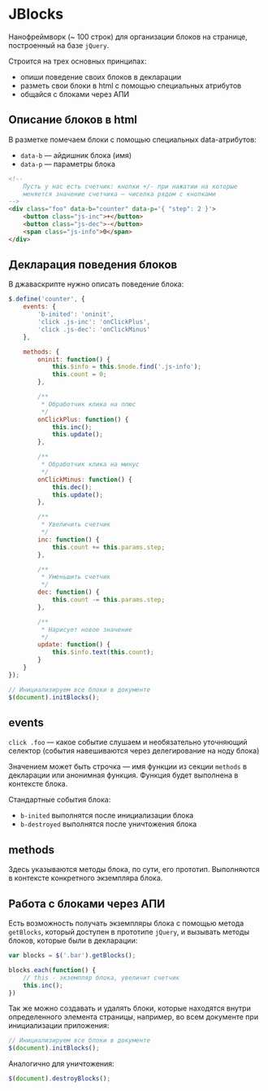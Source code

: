 # JBlocks

Нанофреймворк (~ 100 строк) для организации блоков на странице, построенный на базе `jQuery`.

Строится на трех основных принципах:

- опиши поведение своих блоков в декларации
- разметь свои блоки в html с помощью специальных атрибутов
- общайся с блоками через АПИ

## Описание блоков в html

В разметке помечаем блоки с помощью специальных data-атрибутов:

- `data-b` — айдишник блока (имя)
- `data-p` — параметры блока

```html
<!--
    Пусть у нас есть счетчик: кнопки +/- при нажатии на которые
    меняется значение счетчика — чиселка рядом с кнопками
-->
<div class="foo" data-b="сounter" data-p='{ "step": 2 }'>
    <button class="js-inc">+</button>
    <button class="js-dec">-</button>
    <span class="js-info">0</span>
</div>
```

## Декларация поведения блоков

В джаваскрипте нужно описать поведение блока:

```js
$.define('сounter', {
    events: {
        'b-inited': 'oninit',
        'click .js-inc': 'onClickPlus',
        'click .js-dec': 'onClickMinus'
    },

    methods: {
        oninit: function() {
            this.$info = this.$node.find('.js-info');
            this.count = 0;
        },

        /**
         * Обработчик клика на плюс
         */
        onClickPlus: function() {
            this.inc();
            this.update();
        },

        /**
         * Обработчик клика на минус
         */
        onClickMinus: function() {
            this.dec();
            this.update();
        },

        /**
         * Увеличить счетчик
         */
        inc: function() {
            this.count += this.params.step;
        },

        /**
         * Уменьшить счетчик
         */
        dec: function() {
            this.count -= this.params.step;
        },

        /**
         * Нарисует новое значение
         */
        update: function() {
            this.$info.text(this.count);
        }
    }
});

// Инициализируем все блоки в документе
$(document).initBlocks();
```

## events

`click .foo` — какое событие слушаем и необязательно уточняющий селектор (события навешиваются через делегирование на ноду блока)

Значением может быть строчка — имя функции из секции `methods` в декларации или анонимная функция. Функция будет выполнена в контексте блока.

Стандартные события блока:

- `b-inited` выполнятся после инициализации блока
- `b-destroyed` выполнятся после уничтожения блока

## methods

Здесь указываются методы блока, по сути, его прототип. Выполняются в контексте конкретного экземпляра блока.

## Работа с блоками через АПИ

Есть возможность получать экземпляры блока с помощью метода `getBlocks`, который доступен в прототипе `jQuery`, и вызывать методы блоков, которые были в декларации:

```js
var blocks = $('.bar').getBlocks();

blocks.each(function() {
    // this - экземпляр блока, увеличит счетчик
    this.inc();
})
```

Так же можно создавать и удалять блоки, которые находятся внутри определенного элемента страницы, например, во всем документе при инициализации приложения:

```js
// Инициализируем все блоки в документе
$(document).initBlocks();
```

Аналогично для уничтожения:

```js
$(document).destroyBlocks();
```
